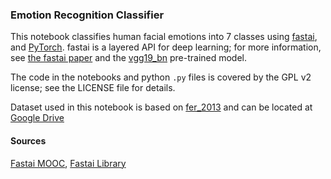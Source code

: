 ### Emotion Recognition Classifier

This notebook classifies human facial emotions into 7 classes using [fastai](https://docs.fast.ai/), and [PyTorch](https://pytorch.org/). fastai is a layered API for deep learning; for more information, see [the fastai paper](https://www.mdpi.com/2078-2489/11/2/108) and the [vgg19_bn](https://www.kaggle.com/pytorch/vgg19bn) pre-trained model.

The code in the notebooks and python `.py` files is covered by the GPL v2 license; see the LICENSE file for details.

Dataset used in this notebook is based on [fer_2013](https://www.kaggle.com/aspiring1/fer2013-images) and can be located at [Google Drive](https://drive.google.com/file/d/1yCYa3IvsvYTkjkl4bvs96pWQfcgOJpxu/view?usp=sharing) 

#### Sources
[Fastai MOOC](https://course.fast.ai/),
[Fastai Library](https://docs.fast.ai/)
